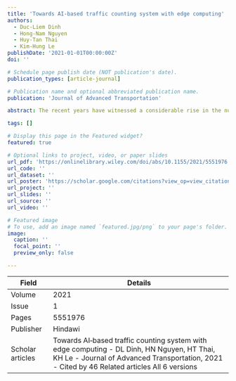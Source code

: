 ```yaml
---
title: 'Towards AI‐based traffic counting system with edge computing'
authors:
  - Duc-Liem Dinh
  - Hong-Nam Nguyen
  - Huy-Tan Thai
  - Kim-Hung Le
publishDate: '2021-01-01T00:00:00Z'
doi: ''

# Schedule page publish date (NOT publication's date).
publication_types: [article-journal]

# Publication name and optional abbreviated publication name.
publication: 'Journal of Advanced Transportation'

abstract: The recent years have witnessed a considerable rise in the number of vehicles, which has placed transportation infrastructure and traffic control under tremendous pressure. Yielding timely and accurate traffic flow information is essential in the development of traffic control strategies. Despite the continual advances and the wealth of literature available in intelligent transportation system (ITS), there is a lack of practical traffic counting system, which is readily deployable on edge devices. In this study, we introduce a low‐cost and effective edge‐based system integrating object detection models to perform vehicle detecting, tracking, and counting. First, a vehicle detection dataset (VDD) representing traffic conditions in Vietnam was created. Several deep learning models for VDD were then examined on two different edge device types. Using this detection, we presented a lightweight counting method seamlessly …

tags: []

# Display this page in the Featured widget?
featured: true

# Optional links to project, video, or paper slides
url_pdf: 'https://onlinelibrary.wiley.com/doi/abs/10.1155/2021/5551976'
url_code: ''
url_dataset: ''
url_poster: 'https://scholar.google.com/citations?view_op=view_citation&hl=en&user=6bDvWw0AAAAJ&pagesize=100&citation_for_view=6bDvWw0AAAAJ:Tyk-4Ss8FVUC'
url_project: ''
url_slides: ''
url_source: ''
url_video: ''

# Featured image
# To use, add an image named `featured.jpg/png` to your page's folder.
image:
  caption: ''
  focal_point: ''
  preview_only: false

---
```


|Field|Details|
|-----|-------|
|Volume|2021|
|Issue|1|
|Pages|5551976|
|Publisher|Hindawi|
|Scholar articles|Towards AI‐based traffic counting system with edge computing - DL Dinh, HN Nguyen, HT Thai, KH Le - Journal of Advanced Transportation, 2021 - Cited by 46 Related articles All 6 versions|
